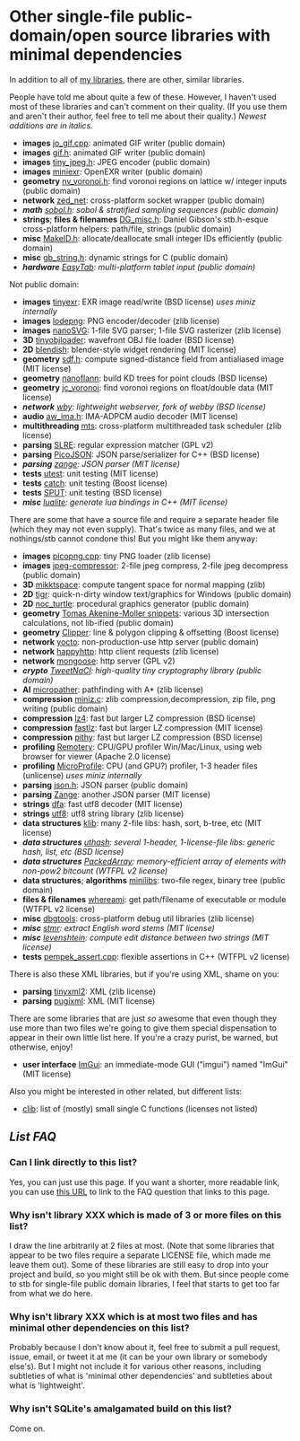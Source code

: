 # Other single-file public-domain/open source libraries with minimal dependencies

In addition to all of [my libraries](https://github.com/nothings/stb), there are other, similar libraries.

People have told me about quite a few of these. However, I haven't used most of these libraries
and can't comment on their quality. (If you use them and aren't their author, feel
free to tell me about their quality.) _Newest additions are in italics._

- **images** [jo_gif.cpp](http://www.jonolick.com/home/gif-writer): animated GIF writer (public domain)
- **images** [gif.h](https://github.com/ginsweater/gif-h): animated GIF writer (public domain)
- **images** [tiny_jpeg.h](https://github.com/serge-rgb/TinyJPEG/blob/master/tiny_jpeg.h): JPEG encoder (public domain)
- **images** [miniexr](https://github.com/aras-p/miniexr): OpenEXR writer (public domain)
- **geometry** [nv_voronoi.h](http://www.icculus.org/~mordred/nvlib/): find voronoi regions on lattice w/ integer inputs (public domain)
- **network** [zed_net](https://github.com/ZedZull/zed_net): cross-platform socket wrapper (public domain)
- _**math** [sobol.h](https://github.com/Marc-B-Reynolds/Stand-alone-junk/blob/master/src/SFH/Sobol.h): sobol & stratified sampling sequences (public domain)_
- **strings**; **files & filenames** [DG_misc.h](https://github.com/DanielGibson/Snippets/): Daniel Gibson's stb.h-esque cross-platform helpers: path/file, strings (public domain)
- **misc** [MakeID.h](http://www.humus.name/3D/MakeID.h): allocate/deallocate small integer IDs efficiently (public domain)
- **misc** [gb_string.h](https://github.com/gingerBill/gb): dynamic strings for C (public domain)
- _**hardware** [EasyTab](https://github.com/ApoorvaJ/EasyTab): multi-platform tablet input (public domain)_

Not public domain:

- **images** [tinyexr](https://github.com/syoyo/tinyexr): EXR image read/write (BSD license)  *uses miniz internally*
- **images** [lodepng](http://lodev.org/lodepng/): PNG encoder/decoder (zlib license)
- **images** [nanoSVG](https://github.com/memononen/nanosvg): 1-file SVG parser; 1-file SVG rasterizer (zlib license)
- **3D** [tinyobjloader](https://github.com/syoyo/tinyobjloader): wavefront OBJ file loader (BSD license)
- **2D** [blendish](https://bitbucket.org/duangle/oui-blendish/src): blender-style widget rendering (MIT license)
- **geometry** [sdf.h](https://github.com/memononen/SDF): compute signed-distance field from antialiased image (MIT license)
- **geometry** [nanoflann](https://github.com/jlblancoc/nanoflann): build KD trees for point clouds (BSD license)
- **geometry** [jc_voronoi](https://github.com/JCash/voronoi): find voronoi regions on float/double data (MIT license)
- _**network** [wby](https://github.com/vurtun/wby): lightweight webserver, fork of webby (BSD license)_
- **audio** [aw_ima.h](https://github.com/afterwise/aw-ima/blob/master/aw-ima.h): IMA-ADPCM audio decoder (MIT license)
- **multithreading** [mts](https://github.com/vurtun/mts): cross-platform multithreaded task scheduler (zlib license)
- **parsing** [SLRE](https://github.com/cesanta/slre): regular expression matcher (GPL v2)
- **parsing** [PicoJSON](https://github.com/kazuho/picojson): JSON parse/serializer for C++ (BSD license)
- _**parsing** [zange](https://github.com/vurtun/zange): JSON parser (MIT license)_
- **tests** [utest](https://github.com/evolutional/utest): unit testing (MIT license)
- **tests** [catch](https://github.com/philsquared/Catch): unit testing (Boost license)
- **tests** [SPUT](http://www.lingua-systems.com/unit-testing/): unit testing (BSD license)
- _**misc** [lualite](https://github.com/janezz55/lualite/): generate lua bindings in C++ (MIT license)_

There are some that have a source file and require a separate header file (which they may
not even supply). That's twice as many files, and we at nothings/stb cannot condone
this! But you might like them anyway:

- **images** [picopng.cpp](http://lodev.org/lodepng/picopng.cpp): tiny PNG loader (zlib license)
- **images** [jpeg-compressor](https://github.com/richgel999/jpeg-compressor): 2-file jpeg compress, 2-file jpeg decompress (public domain)
- **3D** [mikktspace](https://svn.blender.org/svnroot/bf-blender/trunk/blender/intern/mikktspace/): compute tangent space for normal mapping (zlib)
- **2D** [tigr](https://bitbucket.org/rmitton/tigr/src): quick-n-dirty window text/graphics for Windows (public domain)
- **2D** [noc_turtle](https://github.com/guillaumechereau/noc): procedural graphics generator (public domain)
- **geometry** [Tomas Akenine-Moller snippets](http://fileadmin.cs.lth.se/cs/Personal/Tomas_Akenine-Moller/code/): various 3D intersection calculations, not lib-ified (public domain)
- **geometry** [Clipper](http://www.angusj.com/delphi/clipper.php): line & polygon clipping & offsetting (Boost license)
- **network** [yocto](https://github.com/tom-seddon/yhs): non-production-use http server (public domain)
- **network** [happyhttp](http://scumways.com/happyhttp/happyhttp.html): http client requests (zlib license)
- **network** [mongoose](https://github.com/cesanta/mongoose): http server (GPL v2)
- _**crypto** [TweetNaCl](http://tweetnacl.cr.yp.to/software.html): high-quality tiny cryptography library (public domain)_
- **AI** [micropather](http://www.grinninglizard.com/MicroPather/): pathfinding with A* (zlib license)
- **compression** [miniz.c](https://github.com/richgel999/miniz): zlib compression,decompression, zip file, png writing (public domain)
- **compression** [lz4](https://github.com/Cyan4973/lz4): fast but larger LZ compression (BSD license)
- **compression** [fastlz](https://code.google.com/p/fastlz/source/browse/#svn%2Ftrunk): fast but larger LZ compression (MIT license)
- **compression** [pithy](https://github.com/johnezang/pithy): fast but larger LZ compression (BSD license)
- **profiling** [Remotery](https://github.com/Celtoys/Remotery): CPU/GPU profiler Win/Mac/Linux, using web browser for viewer (Apache 2.0 license)
- **profiling** [MicroProfile](https://bitbucket.org/jonasmeyer/microprofile): CPU (and GPU?) profiler, 1-3 header files (unlicense) *uses miniz internally*
- **parsing** [json.h](https://github.com/sheredom/json.h): JSON parser (public domain)
- **parsing** [Zange](https://github.com/vurtun/zange/blob/master/json.c): another JSON parser (MIT license)
- **strings** [dfa](http://bjoern.hoehrmann.de/utf-8/decoder/dfa/): fast utf8 decoder (MIT license)
- **strings** [utf8](https://github.com/sheredom/utf8.h): utf8 string library (zlib license)
- **data structures** [klib](http://attractivechaos.github.io/klib/): many 2-file libs: hash, sort, b-tree, etc (MIT license)
- _**data structures** [uthash](https://github.com/troydhanson/uthash): several 1-header, 1-license-file libs: generic hash, list, etc (BSD license)_
- _**data structures** [PackedArray](https://github.com/gpakosz/PackedArray): memory-efficient array of elements with non-pow2 bitcount (WTFPL v2 license)_
- **data structures**; **algorithms** [minilibs](https://github.com/ccxvii/minilibs): two-file regex, binary tree (public domain)
- **files & filenames** [whereami](https://github.com/gpakosz/whereami): get path/filename of executable or module (WTFPL v2 license)
- **misc** [dbgtools](https://github.com/wc-duck/dbgtools): cross-platform debug util libraries (zlib license)
- _**misc** [stmr](https://github.com/wooorm/stmr.c): extract English word stems (MIT license)_
- _**misc** [levenshtein](https://github.com/wooorm/levenshtein.c): compute edit distance between two strings (MIT license)_
- **tests** [pempek_assert.cpp](https://github.com/gpakosz/Assert/tree/master/src): flexible assertions in C++ (WTFPL v2 license)

There is also these XML libraries, but if you're using XML, shame on you:

- **parsing** [tinyxml2](https://github.com/leethomason/tinyxml2): XML (zlib license)
- **parsing** [pugixml](http://pugixml.org/): XML (MIT license)

There are some libraries that are just _so_ awesome that even though they use more
than two files we're going to give them special dispensation to appear in their own
little list here. If you're a crazy purist, be warned, but otherwise, enjoy!

- **user interface** [ImGui](https://github.com/ocornut/imgui): an immediate-mode GUI ("imgui") named "ImGui" (MIT license)

Also you might be interested in other related, but different lists:

- [clib](https://github.com/clibs/clib/wiki/Packages): list of (mostly) small single C functions (licenses not listed)

## *List FAQ*

### Can I link directly to this list?

Yes, you can just use this page. If you want a shorter, more readable link, you can use [this URL](https://github.com/nothings/stb#other_libs) to link to the FAQ question that links to this page.

### Why isn't library XXX which is made of 3 or more files on this list?

I draw the line arbitrarily at 2 files at most. (Note that some libraries that appear to
be two files require a separate LICENSE file, which made me leave them out). Some of these
libraries are still easy to drop into your project and build, so you might still be ok with them.
But since people come to stb for single-file public domain libraries, I feel that starts
to get too far from what we do here.

### Why isn't library XXX which is at most two files and has minimal other dependencies on this list?

Probably because I don't know about it, feel free to submit a pull request, issue, email, or tweet it at
me (it can be your own library or somebody else's). But I might not include it for various
other reasons, including subtleties of what is 'minimal other dependencies' and subtleties
about what is 'lightweight'.

### Why isn't SQLite's amalgamated build on this list?

Come on.

